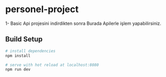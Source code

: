 # personel-project
 1- Basic Api projesini indirdikten sonra Burada Apilerle işlem yapabilirsiniz.


## Build Setup

``` bash
# install dependencies
npm install

# serve with hot reload at localhost:8080
npm run dev
